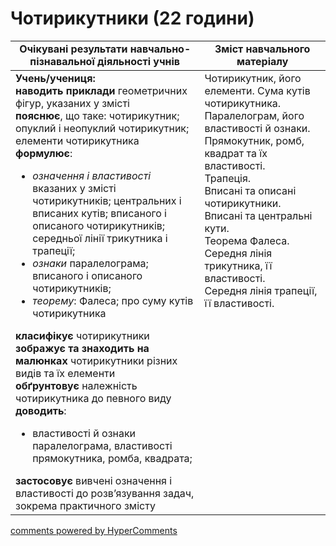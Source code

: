 <div id="hypercomments_widget" class="js-hypercomments-widget invisible"></div>

# Чотирикутники (22 години)

<table>
  <tr>
    <td width="60%" align="center"><b>Очікувані результати навчально-пізнавальної діяльності учнів</b>
    </td>
    <td width="40%" align="center"><b>Зміст навчального матеріалу</b>
    </td>
  </tr>
<tbody>
  <tr>
    <td width="60%" style="vertical-align:top !important;">
	<b>Учень/учениця:</b>	<br>
<b>наводить приклади</b> геометричних фігур, указаних у змісті	<br>
<b>пояснює</b>, що таке: чотирикутник; опуклий і неопуклий чотирикутник; елементи чотирикутника	<br>
<b>формулює</b>:
<ul>
	<li><i>означення і властивості</i> вказаних у змісті чотирикутників; центральних і вписаних кутів; вписаного і описаного чотирикутників; середньої лінії трикутника і трапеції;</li>
	<li><i>ознаки</i> паралелограма; вписаного і описаного чотирикутників;</li>
	<li><i>теорему</i>: Фалеса; про суму кутів чотирикутника</li>
</ul>
<b>класифікує</b> чотирикутники	<br>
<b>зображує та знаходить на малюнках</b> чотирикутники різних видів та їх елементи	<br>
<b>обґрунтовує</b> належність чотирикутника до певного виду	<br>
<b>доводить</b>:
<ul><li>властивості й ознаки паралелограма, властивості прямокутника, ромба, квадрата;</li></ul>
<b>застосовує</b> вивчені означення і властивості до розв’язування задач, зокрема практичного змісту
	</td>
	<td width="40%" style="vertical-align:top !important;">
		Чотирикутник, його елементи. Сума кутів чотирикутника. <br> Паралелограм, його властивості й ознаки. Прямокутник, ромб, квадрат та їх властивості.  <br>
		Трапеція. <br>
		Вписані та описані чотирикутники. Вписані та центральні кути. <br>
		Теорема Фалеса. Середня лінія трикутника, її властивості. <br>
		Середня лінія трапеції, її властивості.
	</td>
  </tr>
</tbody>
</table>

<div class="js-hypercomments-container">
<a href="http://hypercomments.com" class="hc-link" title="comments widget">comments powered by HyperComments</a>
</div>